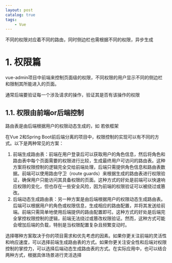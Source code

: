 ```yaml
---
layout: post   	
catalog: true 	
tags:
    - Vue
---
```




不同的权限对应着不同的路由，同时侧边栏也需根据不同的权限，异步生成

# 1. 权限篇

vue-admin项目中前端来控制页面级的权限，不同权限的用户显示不同的侧边栏和限制其所能进入的页面。

通常后端要验证每一个涉及请求的操作，验证其是否有该操作的权限

## 1.1. 权限由前端or后端控制

路由表是由后端根据用户的权限动态生成的，如 若依框架





在Vue 2和Spring Boot前后端分离的项目中，权限控制的实现可以有不同的方式。以下是两种常见的方案：

1. 前端生成路由表：前端在用户登录后可以获取用户的角色信息，然后将角色和路由表中每个页面需要的权限进行比较，生成最终用户可访问的路由表。这种方案将权限控制的逻辑完全交给前端处理，后端只需提供角色信息和路由表数据。前端可以使用路由守卫（route guards）来根据生成的路由表进行权限验证，确保用户只能访问其具备权限的页面。这种方式的好处是前端可以快速响应权限的变化，但也存在一些安全风险，因为前端的权限验证可以被绕过或篡改。
2. 后端动态生成路由表：另一种方案是由后端根据用户的权限动态生成路由表。后端可以根据用户的角色或权限信息，生成相应的路由配置，并将其发送给前端。前端只需简单地使用后端提供的路由配置即可。这种方式的好处是后端完全掌控权限控制的逻辑，前端无法绕过或篡改权限验证。然而，这种方式可能会增加后端的负载，特别是当权限配置复杂且频繁变动时。

选择哪种方案取决于你的项目需求和优先考虑的因素。如果你更关注前端的灵活性和响应速度，可以选择前端生成路由表的方式。如果你更关注安全性和后端对权限控制的掌控力，可以选择后端动态生成路由表的方式。在实际应用中，也可以结合两种方式，根据具体场景进行灵活选择